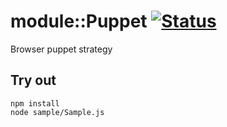 
# module::Puppet [![Status](https://github.com/Wandalen/wPuppet/workflows/Test/badge.svg)](https://github.com/Wandalen/wPuppet}/actions?query=workflow%3ATest)

Browser puppet strategy

## Try out
```
npm install
node sample/Sample.js
```
